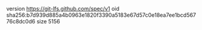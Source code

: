 version https://git-lfs.github.com/spec/v1
oid sha256:b7d939d885a4b0963e1820f3390a5183e67d57c0e18ea7ee1bcd56776c8dc0d6
size 5156
